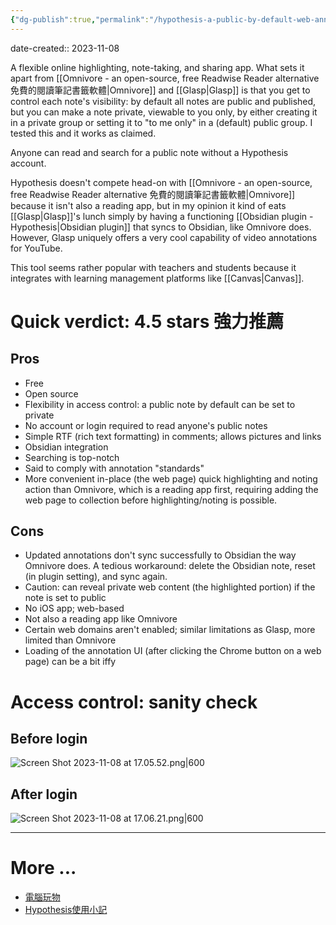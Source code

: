 ```yaml
---
{"dg-publish":true,"permalink":"/hypothesis-a-public-by-default-web-annotation-tool/","noteIcon":"2"}
---
```


date-created:: 2023-11-08

A flexible online highlighting, note-taking, and sharing app. What sets it apart from [[Omnivore - an open-source, free Readwise Reader alternative 免費的閱讀筆記書籤軟體\|Omnivore]] and [[Glasp\|Glasp]] is that you get to control each note's visibility: by default all notes are public and published, but you can make a note private, viewable to you only, by either creating it in a private group or setting it to "to me only" in a (default) public group. I tested this and it works as claimed. 

Anyone can read and search for a public note without a Hypothesis account. 

Hypothesis doesn't compete head-on with [[Omnivore - an open-source, free Readwise Reader alternative 免費的閱讀筆記書籤軟體\|Omnivore]] because it isn't also a reading app, but in my opinion it kind of eats [[Glasp\|Glasp]]'s lunch simply by having a functioning [[Obsidian plugin - Hypothesis\|Obsidian plugin]] that syncs to Obsidian, like Omnivore does. However, Glasp uniquely offers a very cool capability of video annotations for YouTube.

This tool seems rather popular with teachers and students because it integrates with learning management platforms like [[Canvas\|Canvas]].
# Quick verdict: 4.5 stars 強力推薦
## Pros

- Free
- Open source
- Flexibility in access control: a public note by default can be set to private
- No account or login required to read anyone's public notes
- Simple RTF (rich text formatting) in comments; allows pictures and links
- Obsidian integration
- Searching is top-notch
- Said to comply with annotation "standards"
- More convenient in-place (the web page) quick highlighting and noting action than Omnivore, which is a reading app first, requiring adding the web page to collection before highlighting/noting is possible.
## Cons

- Updated annotations don't sync successfully to Obsidian the way Omnivore does. A tedious workaround: delete the Obsidian note, reset (in plugin setting), and sync again.
- Caution: can reveal private web content (the highlighted portion) if the note is set to public
- No iOS app; web-based
- Not also a reading app like Omnivore 
- Certain web domains aren't enabled; similar limitations as Glasp, more limited than Omnivore
- Loading of the annotation UI (after clicking the Chrome button on a web page) can be a bit iffy
# Access control: sanity check

## Before login

![Screen Shot 2023-11-08 at 17.05.52.png|600](/img/user/Screen%20Shot%202023-11-08%20at%2017.05.52.png)

## After login

![Screen Shot 2023-11-08 at 17.06.21.png|600](/img/user/Screen%20Shot%202023-11-08%20at%2017.06.21.png)

---
# More ...

- [電腦玩物](https://www.playpcesor.com/2018/04/hypothesis.html)
- [Hypothesis使用小記](https://seviche.cc/2022-05-25-hypothesis/)